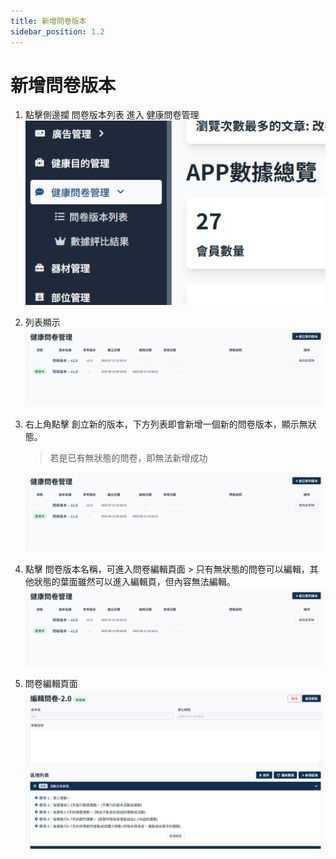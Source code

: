 ```yaml
---
title: 新增問卷版本
sidebar_position: 1.2
---
```


# 新增問卷版本

1.  點擊側邊攔 問卷版本列表 進入 健康問卷管理
    ![alt text](img/sidemenu-questionnaire.png)

2.  列表顯示
    ![alt text](img/questionnaire-list.png)

3.  右上角點擊 創立新的版本，下方列表即會新增一個新的問卷版本，顯示無狀態。

    > 若是已有無狀態的問卷，即無法新增成功

    ![alt text](img/add-new-version.png)

4.  點擊 問卷版本名稱，可進入問卷編輯頁面 > 只有無狀態的問卷可以編輯，其他狀態的葉面雖然可以進入編輯頁，但內容無法編輯。
    ![alt text](img/click-questionnaire.png)

5.  問卷編輯頁面
    ![alt text](img/edit-questionnaire-01.png)
